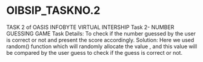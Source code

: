 # OIBSIP_TASKNO.2 
TASK 2 of OASIS INFOBYTE VIRTUAL INTERSHIP
Task 2- NUMBER GUESSING GAME 
Task Details: To check if the number guessed by the user is correct or not and present the score accordingly. 
Solution: Here we used random() function which will randomly allocate the value , and this value will be compared by the user guess to check if the guess is correct or not.

